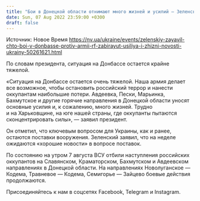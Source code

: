 ```yaml
---
title: "Бои в Донецкой области отнимают много жизней и усилий — Зеленский"
date: Sun, 07 Aug 2022 23:59:00 +0300
draft: false
---
```

Источник: Новое Время https://nv.ua/ukraine/events/zelenskiy-zayavil-chto-boi-v-donbasse-protiv-armii-rf-zabirayut-usiliya-i-zhizni-novosti-ukrainy-50261621.html


 По словам президента, ситуация на Донбассе остается крайне тяжелой.

«Ситуация на Донбассе остается очень тяжелой. Наша армия делает все возможное, чтобы остановить российский террор и нанести оккупантам наибольшие потери. Авдеевка, Пески, Марьинка, Бахмутское и другие горячие направления в Донецкой области уносят основные усилия и, к сожалению, много жизней. Трудно и на Харьковщине, на юге нашей страны, где оккупанты пытаются сконцентрировать силы», — заявил президент.

Он отметил, что ключевым вопросом для Украины, как и ранее, остаются поставки вооружения. Зеленский заявил, что на неделе ожидаются «хорошие новости» в вопросе поставок.

По состоянию на утром 7 августа ВСУ отбили наступления российских оккупантов на Славянском, Краматорском, Бахмутском и Авдеевском направлениях в Донецкой области. На направлениях Новолуганское — Кодема, Травневое — Кодема, Семигорье — Зайцево боевые действия продолжаются.

Присоединяйтесь к нам в соцсетях Facebook, Telegram и Instagram.
